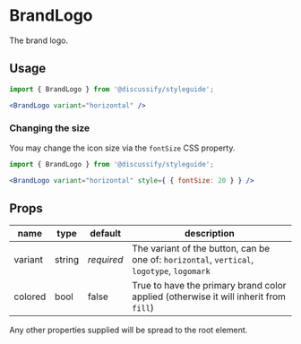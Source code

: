 # BrandLogo

The brand logo.

## Usage

```jsx
import { BrandLogo } from '@discussify/styleguide';

<BrandLogo variant="horizontal" />
```

### Changing the size

You may change the icon size via the `fontSize` CSS property.

```jsx
import { BrandLogo } from '@discussify/styleguide';

<BrandLogo variant="horizontal" style={ { fontSize: 20 } } />
```

## Props

| name | type | default | description |
| ---- | ---- | ------- | ----------- |
| variant | string | *required* | The variant of the button, can be one of: `horizontal`, `vertical`, `logotype`, `logomark` |
| colored | bool | false | True to have the primary brand color applied (otherwise it will inherit from `fill`) |

Any other properties supplied will be spread to the root element.
